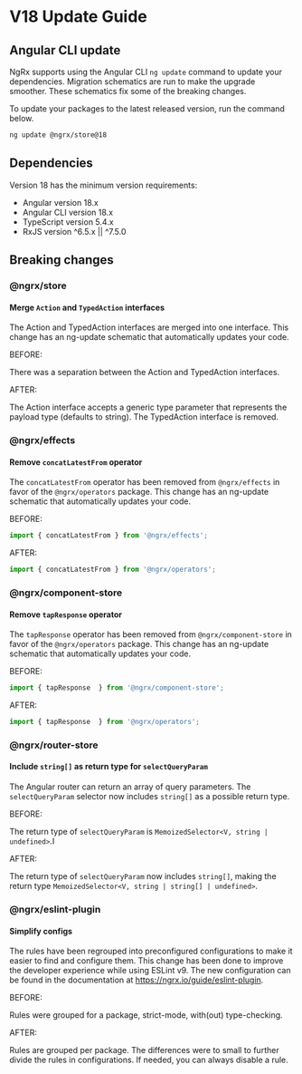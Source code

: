 # V18 Update Guide

## Angular CLI update

NgRx supports using the Angular CLI `ng update` command to update your dependencies. Migration schematics are run to make the upgrade smoother. These schematics fix some of the breaking changes.

To update your packages to the latest released version, run the command below.

```sh
ng update @ngrx/store@18
```

## Dependencies

Version 18 has the minimum version requirements:

- Angular version 18.x
- Angular CLI version 18.x
- TypeScript version 5.4.x
- RxJS version ^6.5.x || ^7.5.0

## Breaking changes

### @ngrx/store

#### Merge `Action` and `TypedAction` interfaces

The Action and TypedAction interfaces are merged into one interface.
This change has an ng-update schematic that automatically updates your code.

BEFORE:

There was a separation between the Action and TypedAction interfaces.

AFTER:

The Action interface accepts a generic type parameter that represents the payload type (defaults to string).
The TypedAction interface is removed.

### @ngrx/effects

#### Remove `concatLatestFrom` operator

The `concatLatestFrom` operator has been removed from `@ngrx/effects` in favor of the `@ngrx/operators` package.
This change has an ng-update schematic that automatically updates your code.

BEFORE:

```ts
import { concatLatestFrom } from '@ngrx/effects';
```

AFTER:

```ts
import { concatLatestFrom } from '@ngrx/operators';
```

### @ngrx/component-store

#### Remove `tapResponse` operator

The `tapResponse` operator has been removed from `@ngrx/component-store` in favor of the `@ngrx/operators` package.
This change has an ng-update schematic that automatically updates your code.

BEFORE:

```ts
import { tapResponse  } from '@ngrx/component-store';
```

AFTER:

```ts
import { tapResponse  } from '@ngrx/operators';
```

### @ngrx/router-store

#### Include `string[]` as return type for `selectQueryParam`

The Angular router can return an array of query parameters. The `selectQueryParam` selector now includes `string[]` as a possible return type.

BEFORE:

The return type of `selectQueryParam` is `MemoizedSelector<V, string | undefined>`.I

AFTER:

The return type of `selectQueryParam` now includes `string[]`, making the return type `MemoizedSelector<V, string | string[] | undefined>`.

### @ngrx/eslint-plugin

#### Simplify configs

The rules have been regrouped into preconfigured configurations to make it easier to find and configure them.
This change has been done to improve the developer experience while using ESLint v9.
The new configuration can be found in the documentation at https://ngrx.io/guide/eslint-plugin.

BEFORE:

Rules were grouped for a package, strict-mode, with(out) type-checking.

AFTER:

Rules are grouped per package. The differences were to small to further divide the rules in configurations.
If needed, you can always disable a rule.

